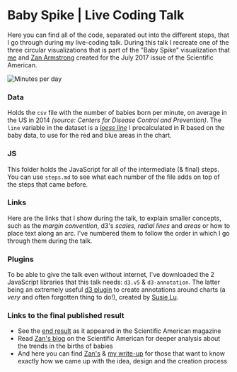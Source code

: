# Baby Spike | Live Coding Talk

Here you can find all of the code, separated out into the different steps, that I go through during my live-coding talk. During this talk I recreate one of the three circular visualizations that is part of the "Baby Spike" visualization that [me](https://twitter.com/nadiehbremer)  and [Zan Armstrong](https://twitter.com/zanstrong) created for the July 2017 issue of the Scientific American.

![Minutes per day](img/baby_spike_minutes_final.png "Minutes per day chart")

### Data

Holds the `csv` file with the number of babies born per minute, on average in the US in 2014 *(source: Centers for Disease Control and Prevention)*. The `line` variable in the dataset is a [*loess line*](https://en.wikipedia.org/wiki/Local_regression) I precalculated in R based on the baby data, to use for the red and blue areas in the chart.

### JS

This folder holds the JavaScript for all of the intermediate (& final) steps. You can use `steps.md` to see what each number of the file adds on top of the steps that came before.

### Links

Here are the links that I show during the talk, to explain smaller concepts, such as the *margin convention*, d3's *scales, radial lines* and *areas* or how to place text along an arc. I've numbered them to follow the order in which I go through them during the talk.

### Plugins

To be able to give the talk even without internet, I've downloaded the 2 JavaScript libraries that this talk needs: `d3.v5` & `d3-annotation`. The latter being an extremely useful [d3 plugin](http://d3-annotation.susielu.com/) to create annotations around charts (a *very* and often forgotten thing to do!), created by [Susie Lu](https://twitter.com/datatoviz).

### Links to the final published result
- See the [end result](https://www.visualcinnamon.com/portfolio/baby-spike) as it appeared in the Scientific American magazine
- Read [Zan's blog](https://blogs.scientificamerican.com/sa-visual/why-are-so-many-babies-born-around-8-00-a-m/) on the Scientific American for deeper analysis about the trends in the births of babies
- And here you can find [Zan's](https://medium.com/@zanarmstrong/story-behind-the-viz-the-baby-spike-21d0cd7bc54f) & [my write-up](https://www.visualcinnamon.com/2017/10/creating-baby-births-visual) for those that want to know exactly how we came up with the idea, design and the creation process